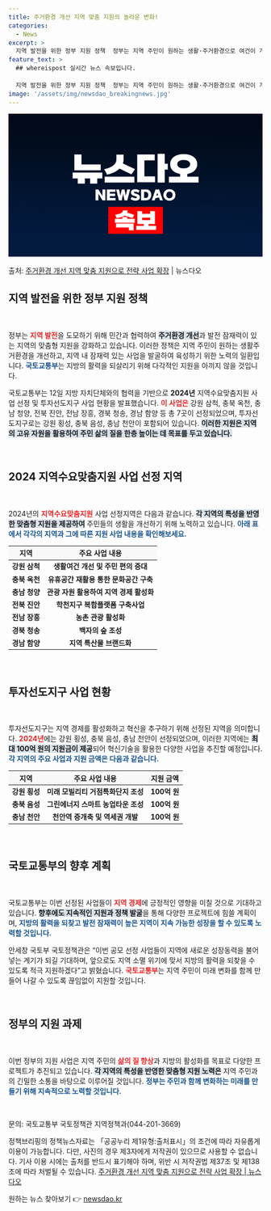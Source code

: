 ```yaml
---
title: 주거환경 개선 지역 맞춤 지원의 놀라운 변화!
categories:
  - News
excerpt: >
  지역 발전을 위한 정부 지원 정책  정부는 지역 주민이 원하는 생활·주거환경으로 여건이 개선되도록 지원하고,…
feature_text: >
  ## whereispost 실시간 뉴스 속보입니다.

  지역 발전을 위한 정부 지원 정책  정부는 지역 주민이 원하는 생활·주거환경으로 여건이 개선되도록 지원하고,…
image: '/assets/img/newsdao_breakingnews.jpg'
---
```


![뉴스다오 속보](/assets/img/newsdao_breakingnews.jpg)

<p>출처: <a href="https://newsdao.kr/4787" rel="dofollow">주거환경 개선 지역 맞춤 지원으로 전략 사업 확장</a> | 뉴스다오</p>

<h2 data-ke-size="size26">지역 발전을 위한 정부 지원 정책</h2>

<p data-ke-size="size16">&nbsp;</p>

정부는 <b><span style="color: #ee2323;">지역 발전</span></b>을 도모하기 위해 민간과 협력하여 <b><span style="background-color: #21538527;">주거환경 개선</span></b>과 발전 잠재력이 있는 지역의 맞춤형 지원을 강화하고 있습니다. 이러한 정책은 지역 주민이 원하는 생활주거환경을 개선하고, 지역 내 잠재력 있는 사업을 발굴하여 육성하기 위한 노력의 일환입니다. <b><span style="color: #1a5490;">국토교통부</span></b>는 지방의 활력을 되살리기 위해 다각적인 지원을 아끼지 않을 것입니다.

국토교통부는 12일 지방 자치단체와의 협력을 기반으로 **2024년** 지역수요맞춤지원 사업 선정 및 투자선도지구 사업 현황을 발표했습니다. <b><span style="color: #ee2323;">이 사업은</span></b> 강원 삼척, 충북 옥천, 충남 청양, 전북 진안, 전남 장흥, 경북 청송, 경남 함양 등 총 7곳이 선정되었으며, 투자선도지구로는 강원 횡성, 충북 음성, 충남 천안이 포함되어 있습니다. <b><span style="background-color: #21538527;">이러한 지원은 지역의 고유 자원을 활용하여 주민 삶의 질을 한층 높이는 데 목표를 두고 있습니다.</span></b>

<p data-ke-size="size16">&nbsp;</p>

<h2 data-ke-size="size26">2024 지역수요맞춤지원 사업 선정 지역</h2>

<p data-ke-size="size16">&nbsp;</p>

2024년의 <b><span style="color: #ee2323;">지역수요맞춤지원</span></b> 사업 선정지역은 다음과 같습니다. <b><span style="background-color: #21538527;">각 지역의 특성을 반영한 맞춤형 지원을 제공하여</span></b> 주민들의 생활을 개선하기 위해 노력하고 있습니다. <b><span style="color: #1a5490;">아래 표에서 각각의 지역과 그에 따른 지원 사업 내용을 확인해보세요.</span></b>

<table style="width: 100%; border-collapse: collapse; margin-bottom: 20px;">
  <thead>
    <tr>
      <th style="text-align: center; background-color: #f8f8f8;">지역</th>
      <th style="text-align: center; background-color: #f8f8f8;">주요 사업 내용</th>
    </tr>
  </thead>
  <tbody>
    <tr>
      <td style="text-align: center; height: 17px;"><b>강원 삼척</b></td>
      <td style="text-align: center; height: 17px;"><b>생활여건 개선 및 주민 편의 증대</b></td>
    </tr>
    <tr>
      <td style="text-align: center; height: 17px;"><b>충북 옥천</b></td>
      <td style="text-align: center; height: 17px;"><b>유휴공간 재활용 통한 문화공간 구축</b></td>
    </tr>
    <tr>
      <td style="text-align: center; height: 17px;"><b>충남 청양</b></td>
      <td style="text-align: center; height: 17px;"><b>관광 자원 활용하여 지역 경제 활성화</b></td>
    </tr>
    <tr>
      <td style="text-align: center; height: 17px;"><b>전북 진안</b></td>
      <td style="text-align: center; height: 17px;"><b>학천지구 복합플랫폼 구축사업</b></td>
    </tr>
    <tr>
      <td style="text-align: center; height: 17px;"><b>전남 장흥</b></td>
      <td style="text-align: center; height: 17px;"><b>농촌 관광 활성화</b></td>
    </tr>
    <tr>
      <td style="text-align: center; height: 17px;"><b>경북 청송</b></td>
      <td style="text-align: center; height: 17px;"><b>백자의 숲 조성</b></td>
    </tr>
    <tr>
      <td style="text-align: center; height: 17px;"><b>경남 함양</b></td>
      <td style="text-align: center; height: 17px;"><b>지역 특산물 브랜드화</b></td>
    </tr>
  </tbody>
</table>

<p data-ke-size="size16">&nbsp;</p>

<h2 data-ke-size="size26">투자선도지구 사업 현황</h2>

<p data-ke-size="size16">&nbsp;</p>

투자선도지구는 지역 경제를 활성화하고 혁신을 추구하기 위해 선정된 지역을 의미합니다. <b><span style="color: #ee2323;">2024년</span></b>에는 강원 횡성, 충북 음성, 충남 천안이 선정되었으며, 이러한 지역에는 <b><span style="background-color: #21538527;">최대 100억 원의 지원금이 제공</span></b>되어 혁신기술을 활용한 다양한 사업을 추진할 예정입니다. <b><span style="color: #1a5490;">각 지역의 주요 사업과 지원 금액은 다음과 같습니다.</span></b>

<table style="width: 100%; border-collapse: collapse; margin-bottom: 20px;">
  <thead>
    <tr>
      <th style="text-align: center; background-color: #f8f8f8;">지역</th>
      <th style="text-align: center; background-color: #f8f8f8;">주요 사업 내용</th>
      <th style="text-align: center; background-color: #f8f8f8;">지원 금액</th>
    </tr>
  </thead>
  <tbody>
    <tr>
      <td style="text-align: center; height: 17px;"><b>강원 횡성</b></td>
      <td style="text-align: center; height: 17px;"><b>미래 모빌리티 거점특화단지 조성</b></td>
      <td style="text-align: center; height: 17px;"><b>100억 원</b></td>
    </tr>
    <tr>
      <td style="text-align: center; height: 17px;"><b>충북 음성</b></td>
      <td style="text-align: center; height: 17px;"><b>그린에너지 스마트 농업타운 조성</b></td>
      <td style="text-align: center; height: 17px;"><b>100억 원</b></td>
    </tr>
    <tr>
      <td style="text-align: center; height: 17px;"><b>충남 천안</b></td>
      <td style="text-align: center; height: 17px;"><b>천안역 증개축 및 역세권 개발</b></td>
      <td style="text-align: center; height: 17px;"><b>100억 원</b></td>
    </tr>
  </tbody>
</table>

<p data-ke-size="size16">&nbsp;</p>

<h2 data-ke-size="size26">국토교통부의 향후 계획</h2>

<p data-ke-size="size16">&nbsp;</p>

국토교통부는 이번 선정된 사업들이 <b><span style="color: #ee2323;">지역 경제</span></b>에 긍정적인 영향을 미칠 것으로 기대하고 있습니다. <b><span style="background-color: #21538527;">향후에도 지속적인 지원과 정책 발굴</span></b>을 통해 다양한 프로젝트에 힘쓸 계획이며, <b><span style="color: #1a5490;">지방의 활력을 되찾고 발전 잠재력이 높은 지역이 지속 가능한 성장을 할 수 있도록 노력할 것입니다.</span></b>

안세창 국토부 국토정책관은 “이번 공모 선정 사업들이 지역에 새로운 성장동력을 불어넣는 계기가 되길 기대하며, 앞으로도 지역 소멸 위기에 맞서 지방의 활력을 되찾을 수 있도록 적극 지원하겠다”고 밝혔습니다. <b><span style="color: #ee2323;">국토교통부</span></b>는 지역 주민이 미래 변화를 함께 만들어 나갈 수 있도록 끊임없이 지원할 것입니다.

<p data-ke-size="size16">&nbsp;</p>

<h2 data-ke-size="size26">정부의 지원 과제</h2>

<p data-ke-size="size16">&nbsp;</p>

이번 정부의 지원 사업은 지역 주민의 <b><span style="color: #ee2323;">삶의 질 향상</span></b>과 지방의 활성화를 목표로 다양한 프로젝트가 추진되고 있습니다. <b><span style="background-color: #21538527;">각 지역의 특성을 반영한 맞춤형 지원 노력은</span></b> 지역 주민과의 긴밀한 소통을 바탕으로 이루어질 것입니다. <b><span style="color: #1a5490;">정부는 주민과 함께 변화하는 미래를 만들기 위해 지속적으로 노력할 것입니다.</span></b>

<p data-ke-size="size16">&nbsp;</p>

문의: 국토교통부 국토정책관 지역정책과(044-201-3669)

정책브리핑의 정책뉴스자료는 「공공누리 제1유형:출처표시」의 조건에 따라 자유롭게 이용이 가능합니다. 다만, 사진의 경우 제3자에게 저작권이 있으므로 사용할 수 없습니다. 기사 이용 시에는 출처를 반드시 표기해야 하며, 위반 시 저작권법 제37조 및 제138조에 따라 처벌될 수 있습니다. <a href="https://newsdao.kr/4787">주거환경 개선 지역 맞춤 지원으로 전략 사업 확장 | 뉴스다오</a> 

원하는 뉴스 찾아보기 👉 <a href="https://newsdao.kr" rel="dofollow">newsdao.kr</a>


